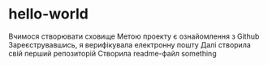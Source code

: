 # hello-world
Вчимося створювати сховище
Метою проекту є ознайомлення з Github
Зареєструвавшись, я верифікувала електронну пошту
Далі створила свій перший репозиторій
Створила readme-файл
something
